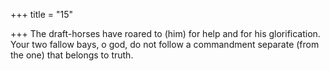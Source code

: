 +++
title = "15"

+++
The draft-horses have roared to (him) for help and for his glorification. Your two fallow bays, o god, do not follow a commandment separate  (from the one) that belongs to truth.